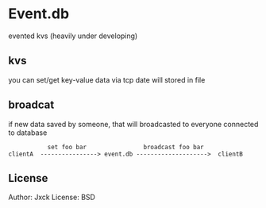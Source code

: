 # Event.db

evented kvs
(heavily under developing)

## kvs

you can set/get key-value data via tcp
date will stored in file


## broadcat

if new data saved by someone,
that will broadcasted to everyone
connected to database

```
           set foo bar                broadcast foo bar
clientA  ----------------> event.db -------------------->  clientB
```

## License

Author: Jxck
License: BSD
